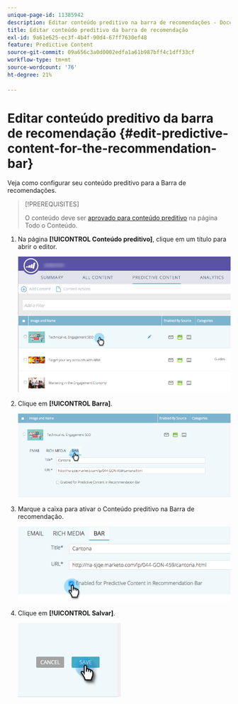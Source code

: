```yaml
---
unique-page-id: 11385942
description: Editar conteúdo preditivo na barra de recomendações - Documentação do Marketo - Documentação do produto
title: Editar conteúdo preditivo da barra de recomendação
exl-id: 9a61e625-ec3f-4b4f-90d4-67ff7630ef48
feature: Predictive Content
source-git-commit: 09a656c3a0d0002edfa1a61b987bff4c1dff33cf
workflow-type: tm+mt
source-wordcount: '76'
ht-degree: 21%

---
```


# Editar conteúdo preditivo da barra de recomendação {#edit-predictive-content-for-the-recommendation-bar}

Veja como configurar seu conteúdo preditivo para a Barra de recomendações.

>[!PREREQUISITES]
>
>O conteúdo deve ser [aprovado para conteúdo preditivo](/help/marketo/product-docs/predictive-content/working-with-all-content/approve-a-title-for-predictive-content.md) na página Todo o Conteúdo.

1. Na página **[!UICONTROL Conteúdo preditivo]**, clique em um título para abrir o editor.

   ![](assets/image2017-10-3-9-3a45-3a13.png)

1. Clique em **[!UICONTROL Barra]**.

   ![](assets/image2017-10-3-9-3a45-3a48.png)

1. Marque a caixa para ativar o Conteúdo preditivo na Barra de recomendação.

   ![](assets/image2017-10-3-9-3a46-3a18.png)

1. Clique em **[!UICONTROL Salvar]**.

   ![](assets/save.png)
